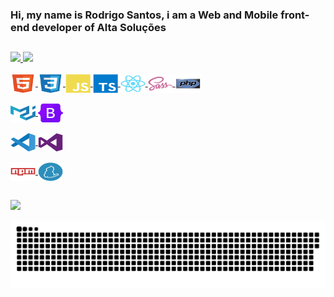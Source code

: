 ### Hi, my name is Rodrigo Santos, i am a Web and Mobile front-end developer of Alta Soluções

##

 <div>
  <a href="https://github.com/diguinholns">
  <img height="180em" src="https://github-readme-stats.vercel.app/api?username=diguinholns&show_icons=true&theme=synthwave&include_all_commits=true&count_private=true"/>
  <img height="180em" src="https://github-readme-stats.vercel.app/api/top-langs/?username=diguinholns&layout=compact&langs_count=7&theme=synthwave"/>
</div>
  
  <div style="display: inline_block"><br>
    <img align="center" alt="Digo-HTML" height="30" width="40" src="https://github.com/devicons/devicon/blob/master/icons/html5/html5-original.svg">
    <img align="center" alt="Digo-CSS3" height="30" width="40" src="https://github.com/devicons/devicon/blob/master/icons/css3/css3-original.svg">
    <img align="center" alt="Digo-Js" height="30" width="40" src="https://raw.githubusercontent.com/devicons/devicon/master/icons/javascript/javascript-plain.svg">
    <img align="center" alt="Digo-Ts" height="30" width="40" src="https://raw.githubusercontent.com/devicons/devicon/master/icons/typescript/typescript-plain.svg">
    <img align="center" alt="Digo-React" height="30" width="40" src="https://raw.githubusercontent.com/devicons/devicon/master/icons/react/react-original.svg">
    <img align="center" alt="Digo-SASS" height="30" width="40" src="https://raw.githubusercontent.com/devicons/devicon/master/icons/sass/sass-original.svg">
    <img align="center" alt="Digo-PHP" height="30" width="40" src="https://raw.githubusercontent.com/devicons/devicon/master/icons/php/php-original.svg">
    <br/>
    <br/>
    <img align="center" alt="Digo-MaterialUI" height="30" width="40" src="https://github.com/devicons/devicon/blob/master/icons/materialui/materialui-original.svg">
    <img align="center" alt="Digo-Bootstrap" height="30" width="40" src="https://github.com/devicons/devicon/blob/master/icons/bootstrap/bootstrap-original.svg">
    <br/>
    <br/>
    <img align="center" alt="Digo-VS Code" height="30" width="40" src="https://github.com/devicons/devicon/blob/master/icons/vscode/vscode-original.svg">
    <img align="center" alt="Digo-VS" height="30" width="40" src="https://github.com/devicons/devicon/blob/master/icons/visualstudio/visualstudio-plain.svg">
    <br/>
    <br/>
    <img align="center" alt="Digo-NPM" height="30" width="40" src="https://github.com/devicons/devicon/blob/master/icons/npm/npm-original-wordmark.svg">
    <img align="center" alt="Digo-Yarn" height="30" width="40" src="https://github.com/devicons/devicon/blob/master/icons/yarn/yarn-original.svg">
  </div>
  
  ##
 
  <div>
    <a href = "mailto:rolnspessoal@gmail.com"><img src="https://img.shields.io/badge/-Gmail-%23333?style=for-the-badge&logo=gmail&logoColor=red" target="_blank"></a>
    
   ![Snake animation](https://github.com/diguinholns/diguinholns/blob/output/github-contribution-grid-snake.svg)
   
  </div>
